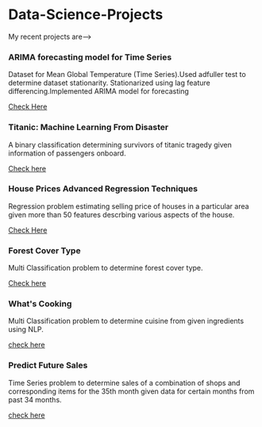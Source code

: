 # Data-Science-Projects
My recent projects are-->

### ARIMA forecasting model for Time Series

Dataset for Mean Global Temperature (Time Series).Used adfuller test to determine dataset stationarity.
Stationarized using lag feature differencing.Implemented ARIMA model for forecasting

[Check Here](https://www.kaggle.com/mehulgupta2016154/arima?scriptVersionId=11194694#_=_)

### Titanic: Machine Learning From Disaster

A binary classification determining survivors of titanic tragedy given information of passengers onboard.

[Check here](https://www.kaggle.com/mehulgupta2016154/tableau-finds-survivors)



### House Prices Advanced Regression Techniques

Regression problem estimating selling price of houses in a particular area given more than 50 features descrbing various aspects of the house.

[Check Here](https://www.kaggle.com/mehulgupta2016154/tableau-and-saleprice)



### Forest Cover Type

Multi Classification problem to determine forest cover type.

[Check here](https://www.kaggle.com/mehulgupta2016154/tableau-predicts-the-cover/)  



### What's Cooking

Multi Classification problem to determine cuisine from given ingredients using NLP.

[check here](https://www.kaggle.com/mehulgupta2016154/fork-of-tableau-cuisine)



### Predict Future Sales

Time Series problem to determine sales of a combination of shops and corresponding items for the 35th month given data for certain months from past 34 months.

[check here](https://www.kaggle.com/mehulgupta2016154/timeserieswithlagfeatures?scriptVersionId=6495329)
